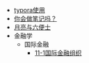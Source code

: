 * [typora使用](读书笔记/typora使用.md)
* [你会做笔记吗？](读书笔记/你真的会做笔记？.md)
* [月亮与六便士](读书笔记/月亮与六便士.md)
* 金融学
    * 国际金融
        * [11-1国际金融组织](读书笔记/金融学/国际金融/11-1国际金融组织.md)
